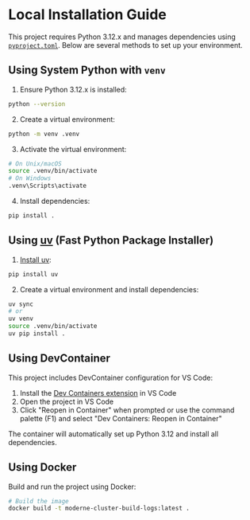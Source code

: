 # Local Installation Guide

This project requires Python 3.12.x and manages dependencies using [`pyproject.toml`](pyproject.toml). Below are several methods to set up your environment.
## Using System Python with `venv`

1. Ensure Python 3.12.x is installed:
  ```bash
  python --version
  ```

2. Create a virtual environment:
  ```bash
  python -m venv .venv
  ```

3. Activate the virtual environment:
  ```bash
  # On Unix/macOS
  source .venv/bin/activate
  # On Windows
  .venv\Scripts\activate
  ```

4. Install dependencies:
  ```bash
  pip install .
  ```

## Using [uv](https://docs.astral.sh/uv/) (Fast Python Package Installer)

1. [Install uv](https://docs.astral.sh/uv/getting-started/installation/#installation-methods):
  ```bash
  pip install uv
  ```

2. Create a virtual environment and install dependencies:
  ```bash
  uv sync
  # or
  uv venv
  source .venv/bin/activate
  uv pip install .
  ```

## Using DevContainer

This project includes DevContainer configuration for VS Code:

1. Install the [Dev Containers extension](https://marketplace.visualstudio.com/items?itemName=ms-vscode-remote.remote-containers) in VS Code
2. Open the project in VS Code
3. Click "Reopen in Container" when prompted or use the command palette (F1) and select "Dev Containers: Reopen in Container"

The container will automatically set up Python 3.12 and install all dependencies.

## Using Docker

Build and run the project using Docker:

```bash
# Build the image
docker build -t moderne-cluster-build-logs:latest .
```